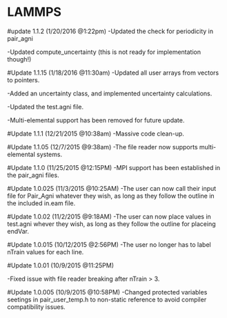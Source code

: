 # LAMMPS

#update 1.1.2 (1/20/2016 @1:22pm)
-Updated the check for periodicity in pair_agni

-Updated compute_uncertainty (this is not ready for implementation though!)

#Update 1.1.15 (1/18/2016 @11:30am)
-Updated all user arrays from vectors to pointers.

-Added an uncertainty class, and implemented uncertainty calculations.

-Updated the test.agni file.

-Multi-elemental support has been removed for future update.

#Update 1.1.1 (12/21/2015 @10:38am)
-Massive code clean-up.

#Update 1.1.05 (12/7/2015 @9:38am)
-The file reader now supports multi-elemental systems. 

#Update 1.1.0 (11/25/2015 @12:15PM)
-MPI support has been established in the pair_agni files.

#Update 1.0.025 (11/3/2015 @10:25AM)
-The user can now call their input file for Pair_Agni whatever they wish, as long as they follow the outline in the included in.eam file.

#Update 1.0.02 (11/2/2015 @9:18AM)
-The user can now place values in test.agni whever they wish, as long as they follow the outline for placeing endVar.

#Update 1.0.015 (10/12/2015 @2:56PM)
-The user no longer has to label nTrain values for each line.

#Update 1.0.01 (10/9/2015 @11:25PM)

-Fixed issue with file reader breaking after nTrain > 3.

#Update 1.0.005 (10/9/2015 @10:58PM)
-Changed protected variables seetings in pair_user_temp.h to non-static reference to avoid compiler compatibility issues. 


